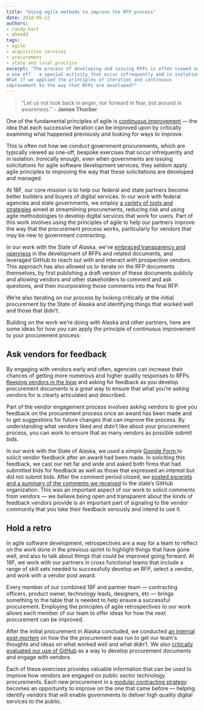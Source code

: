 ```yaml
---
title: "Using agile methods to improve the RFP process"
date: 2018-05-22
authors:
- randy-hart
- mheadd
tags:
- agile
- acquisition services
- procurement
- state and local practice
excerpt: "The process of developing and issuing RFPs is often viewed as
a one off - a special activity that occur infrequently and in isolation.
What if we applied the principles of iteration and continuous
improvement to the way that RFPs are developed?"
---
```


> “Let us not look back in anger, nor forward in fear, but around in
awareness.” - **James Thurber**

One of the fundamental principles of agile is [continuous
improvement](https://agile.18f.gov/6-iterate.html) — the idea that each
successive iteration can be improved upon by critically examining what
happened previously and looking for ways to improve.

This is often not how we conduct government procurements, which are
typically viewed as one-off, bespoke exercises that occur infrequently
and in isolation. Ironically enough, even when governments are issuing
solicitations for agile software development services, they seldom apply
agile principles to improving the way that these solicitations are
developed and managed.

At 18F, our core mission is to help our federal and state partners
become better builders and buyers of digital services. In our work with
federal agencies and state governments, we employ [a variety of tools
and strategies](https://modularcontracting.18f.gov/) aimed at
streamlining procurements, reducing risk and using agile methodologies
to develop digital services that work for users. Part of this work
involves using the principles of agile to help our partners improve the
way that the procurement process works, particularly for vendors that
may be new to government contracting.

In our work with the State of Alaska, we’ve [embraced transparency and
openness](https://18f.gsa.gov/2017/09/12/how-alaska-is-using-transparency/)
in the development of RFPs and related documents, and leveraged GitHub
to reach out with and interact with prospective vendors. This approach
has also allowed us to iterate on the RFP documents themselves, by first
publishing a draft version of these documents publicly and allowing
vendors and other stakeholders to comment and ask questions, and then
incorporating those comments into the final RFP.

We’re also iterating on our process by looking critically at the initial
procurement by the State of Alaska and identifying things that worked
well and those that didn’t.

Building on the work we’re doing with Alaska and other partners, here
are some ideas for how you can apply the principle of continuous
improvement to your procurement process:

## Ask vendors for feedback

By engaging with vendors early and often, agencies can increase their
chances of getting more numerous and higher quality responses to RFPs.
[Keeping vendors in the
loop](https://github.com/AlaskaDHSS/EIS-Modernization/wiki) and asking
for feedback as you develop procurement documents is a great way to
ensure that what you’re asking vendors for is clearly articulated and
described.

Part of the vendor engagement process involves asking vendors to give
you feedback on the procurement process once an award has been made and
to get suggestions for future changes that can improve the process. By
understanding what vendors liked and didn’t like about your procurement
process, you can work to ensure that as many vendors as possible submit
bids.

In our work with the State of Alaska, we used a simple [Google Form
](https://docs.google.com/forms/d/e/1FAIpQLSdustMAV7GzSNk1nmr_EKVt_E4e2pFcZOiyh1_l7rO4h_Rqkg/viewform)to
solicit vendor feedback after an award had been made. In soliciting this
feedback, we cast our net far and wide and asked both firms that had
submitted bids for feedback as well as those that expressed an interest
but did not submit bids. After the comment period closed, we [posted
excerpts and a summary of the comments we
received](https://github.com/AlaskaDHSS/RFP-Search-Unification/blob/master/post-award-vendor-info/retrospective-on-buy-1.md)
to the state’s GitHub organization. This was an important aspect of our
work to solicit comments from vendors — we believe being open and
transparent about the kinds of feedback vendors provide is an important
part of signaling to the vendor community that you take their feedback
seriously and intend to use it.

## Hold a retro

In agile software development, retrospectives are a way for a team to
reflect on the work done in the previous sprint to highlight things that
have gone well, and also to talk about things that could be improved
going forward. At 18F, we work with our partners in cross functional
teams that include a range of skill sets needed to successfully develop
an RFP, select a vendor, and work with a vendor post award.

Every member of our combined 18F and partner team — contracting
officers, product owner, technology leads, designers, etc — brings
something to the table that is needed to help ensure a successful
procurement. Employing the principles of agile retrospectives to our
work allows each member of our team to offer ideas for how the next
procurement can be improved.

After the initial procurement in Alaska concluded, we conducted [an
internal
post-mortem](https://github.com/AlaskaDHSS/RFP-Search-Unification/blob/master/post-award-vendor-info/Post-Mortem_on_the_first_Alaska_buy.v2.pdf)
on how the the procurement was run to get our team's thoughts and ideas
on what worked well and what didn’t. We also [critically evaluated our
use of
GitHub](https://github.com/AlaskaDHSS/EIS-Modernization/blob/master/using-github-for-procurement-docs.md)
as a way to develop procurement documents and engage with vendors.

Each of these exercises provides valuable information that can be used
to improve how vendors are engaged on public sector technology
procurements. Each new procurement in a [modular contracting
strategy](https://modularcontracting.18f.gov/modular-procurement/)
becomes an opportunity to improve on the one that came before — helping
identify vendors that will enable governments to deliver high quality
digital services to the public.
